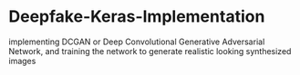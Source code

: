 # Deepfake-Keras-Implementation
implementing DCGAN or Deep Convolutional Generative Adversarial Network, and training the network to generate realistic looking synthesized images

